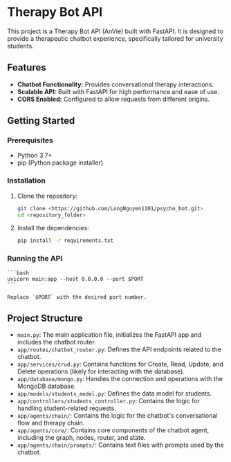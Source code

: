 # Therapy Bot API

This project is a Therapy Bot API (AnVie) built with FastAPI. It is designed to provide a therapeutic chatbot experience, specifically tailored for university students.

## Features

*   **Chatbot Functionality:** Provides conversational therapy interactions.
*   **Scalable API:** Built with FastAPI for high performance and ease of use.
*   **CORS Enabled:** Configured to allow requests from different origins.

## Getting Started

### Prerequisites

*   Python 3.7+
*   pip (Python package installer)

### Installation

1.  Clone the repository:

    ```bash
    git clone <https://github.com/LongNguyen1101/psycho_bot.git>
    cd <repository_folder>
    ```

2.  Install the dependencies:

    ```bash
    pip install -r requirements.txt
    ```

### Running the API
    ```bash
    uvicorn main:app --host 0.0.0.0 --port $PORT
    ```

    Replace `$PORT` with the desired port number.

## Project Structure

*   `main.py`: The main application file, initializes the FastAPI app and includes the chatbot router.
*   `app/routes/chatbot_router.py`: Defines the API endpoints related to the chatbot.
*   `app/services/crud.py`: Contains functions for Create, Read, Update, and Delete operations (likely for interacting with the database).
*   `app/database/mongo.py`: Handles the connection and operations with the MongoDB database.
*   `app/models/students_model.py`: Defines the data model for students.
*   `app/controllers/students_controller.py`: Contains the logic for handling student-related requests.
*   `app/agents/chain/`: Contains the logic for the chatbot's conversational flow and therapy chain.
*   `app/agents/core/`: Contains core components of the chatbot agent, including the graph, nodes, router, and state.
*   `app/agents/chain/prompts/`: Contains text files with prompts used by the chatbot.
